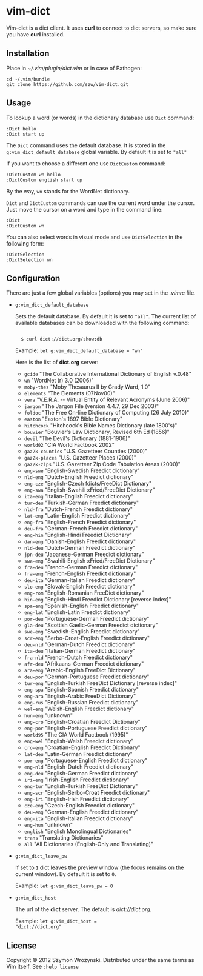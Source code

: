 vim-dict
========

Vim-dict is a dict client. It uses **curl** to connect to
dict servers, so make sure you have **curl** installed.


Installation
------------

Place in *~/.vim/plugin/dict.vim* or in case of Pathogen:

    cd ~/.vim/bundle
    git clone https://github.com/szw/vim-dict.git


Usage
-----

To lookup a word (or words) in the dictionary database use <code>Dict</code> command:

    :Dict hello
    :Dict start up

The <code>Dict</code> command uses the default database. It is stored
in the <code>g:vim\_dict\_default\_database</code> global variable.
By default it is set to <code>"all"</code>

If you want to choose a different one use <code>DictCustom</code> command:

    :DictCustom wn hello
    :DictCustom english start up

By the way, <code>wn</code> stands for the WordNet dictionary.

<code>Dict</code> and <code>DictCustom</code> commands can use the
current word under the cursor. Just move the cursor on a word and
type in the command line:

    :Dict
    :DictCustom wn

You can also select words in visual mode and use <code>DictSelection</code>
in the following form:

    :DictSelection
    :DictSelection wn


Configuration
-------------

There are just a few global variables (options) you may set in the *.vimrc* file.

* <code>g:vim\_dict\_default\_database</code>

  Sets the default database. By default it is set to <code>"all"</code>.
  The current list of available databases can be downloaded with the following command:

  <code>
    $ curl dict://dict.org/show:db
  </code>

  Example: <code>let g:vim_dict\_default\_database = "wn"</code>

  Here is the list of **dict.org** server:

  + <code>gcide</code> "The Collaborative International Dictionary of English v.0.48"
  + <code>wn</code> "WordNet (r) 3.0 (2006)"
  + <code>moby-thes</code> "Moby Thesaurus II by Grady Ward, 1.0"
  + <code>elements</code> "The Elements (07Nov00)"
  + <code>vera</code> "V.E.R.A. -- Virtual Entity of Relevant Acronyms (June 2006)"
  + <code>jargon</code> "The Jargon File (version 4.4.7, 29 Dec 2003)"
  + <code>foldoc</code> "The Free On-line Dictionary of Computing (26 July 2010)"
  + <code>easton</code> "Easton's 1897 Bible Dictionary"
  + <code>hitchcock</code> "Hitchcock's Bible Names Dictionary (late 1800's)"
  + <code>bouvier</code> "Bouvier's Law Dictionary, Revised 6th Ed (1856)"
  + <code>devil</code> "The Devil's Dictionary (1881-1906)"
  + <code>world02</code> "CIA World Factbook 2002"
  + <code>gaz2k-counties</code> "U.S. Gazetteer Counties (2000)"
  + <code>gaz2k-places</code> "U.S. Gazetteer Places (2000)"
  + <code>gaz2k-zips</code> "U.S. Gazetteer Zip Code Tabulation Areas (2000)"
  + <code>eng-swe</code> "English-Swedish Freedict dictionary"
  + <code>nld-eng</code> "Dutch-English Freedict dictionary"
  + <code>eng-cze</code> "English-Czech fdicts/FreeDict Dictionary"
  + <code>eng-swa</code> "English-Swahili xFried/FreeDict Dictionary"
  + <code>ita-eng</code> "Italian-English Freedict dictionary"
  + <code>tur-deu</code> "Turkish-German Freedict dictionary"
  + <code>nld-fra</code> "Dutch-French Freedict dictionary"
  + <code>lat-eng</code> "Latin-English Freedict dictionary"
  + <code>eng-fra</code> "English-French Freedict dictionary"
  + <code>deu-fra</code> "German-French Freedict dictionary"
  + <code>eng-hin</code> "English-Hindi Freedict Dictionary"
  + <code>dan-eng</code> "Danish-English Freedict dictionary"
  + <code>nld-deu</code> "Dutch-German Freedict dictionary"
  + <code>jpn-deu</code> "Japanese-German Freedict dictionary"
  + <code>swa-eng</code> "Swahili-English xFried/FreeDict Dictionary"
  + <code>fra-deu</code> "French-German Freedict dictionary"
  + <code>fra-eng</code> "French-English Freedict dictionary"
  + <code>deu-ita</code> "German-Italian Freedict dictionary"
  + <code>slo-eng</code> "Slovak-English Freedict dictionary"
  + <code>eng-rom</code> "English-Romanian FreeDict dictionary"
  + <code>hin-eng</code> "English-Hindi Freedict Dictionary [reverse index]"
  + <code>spa-eng</code> "Spanish-English Freedict dictionary"
  + <code>eng-lat</code> "English-Latin Freedict dictionary"
  + <code>por-deu</code> "Portuguese-German Freedict dictionary"
  + <code>gla-deu</code> "Scottish Gaelic-German Freedict dictionary"
  + <code>swe-eng</code> "Swedish-English Freedict dictionary"
  + <code>scr-eng</code> "Serbo-Croat-English Freedict dictionary"
  + <code>deu-nld</code> "German-Dutch Freedict dictionary"
  + <code>ita-deu</code> "Italian-German Freedict dictionary"
  + <code>fra-nld</code> "French-Dutch Freedict dictionary"
  + <code>afr-deu</code> "Afrikaans-German Freedict dictionary"
  + <code>ara-eng</code> "Arabic-English FreeDict Dictionary"
  + <code>deu-por</code> "German-Portuguese Freedict dictionary"
  + <code>tur-eng</code> "English-Turkish FreeDict Dictionary [reverse index]"
  + <code>eng-spa</code> "English-Spanish Freedict dictionary"
  + <code>eng-ara</code> "English-Arabic FreeDict Dictionary"
  + <code>eng-rus</code> "English-Russian Freedict dictionary"
  + <code>wel-eng</code> "Welsh-English Freedict dictionary"
  + <code>hun-eng</code> "unknown"
  + <code>eng-cro</code> "English-Croatian Freedict Dictionary"
  + <code>eng-por</code> "English-Portuguese Freedict dictionary"
  + <code>world95</code> "The CIA World Factbook (1995)"
  + <code>eng-wel</code> "English-Welsh Freedict dictionary"
  + <code>cro-eng</code> "Croatian-English Freedict Dictionary"
  + <code>lat-deu</code> "Latin-German Freedict dictionary"
  + <code>por-eng</code> "Portuguese-English Freedict dictionary"
  + <code>eng-nld</code> "English-Dutch Freedict dictionary"
  + <code>eng-deu</code> "English-German Freedict dictionary"
  + <code>iri-eng</code> "Irish-English Freedict dictionary"
  + <code>eng-tur</code> "English-Turkish FreeDict Dictionary"
  + <code>eng-scr</code> "English-Serbo-Croat Freedict dictionary"
  + <code>eng-iri</code> "English-Irish Freedict dictionary"
  + <code>cze-eng</code> "Czech-English Freedict dictionary"
  + <code>deu-eng</code> "German-English Freedict dictionary"
  + <code>eng-ita</code> "English-Italian Freedict dictionary"
  + <code>eng-hun</code> "unknown"
  + <code>english</code> "English Monolingual Dictionaries"
  + <code>trans</code> "Translating Dictionaries"
  + <code>all</code> "All Dictionaries (English-Only and Translating)"

* <code>g:vim\_dict\_leave\_pw</code>

  If set to <code>1</code> dict leaves the preview window (the focus remains on
  the current window). By default it is set to <code>0</code>.

  Example: <code>let g:vim_dict\_leave\_pw = 0</code>

* <code>g:vim\_dict\_host</code>

  The url of the **dict** server. The default is *dict://dict.org*.

  Example: <code>let g:vim_dict\_host = "dict://dict.org"</code>


License
-------
Copyright &copy; 2012 Szymon Wrozynski. Distributed under the same terms as Vim itself.
See <code>:help license</code>

